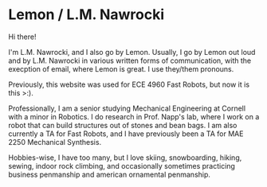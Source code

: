 # Lemon / L.M. Nawrocki
Hi there!

I'm L.M. Nawrocki, and I also go by Lemon. Usually, I go by Lemon out loud and by L.M. Nawrocki in various written forms of communication, with the execption of email, where Lemon is great. I use they/them pronouns.

Previously, this website was used for ECE 4960 Fast Robots, but now it is this >:).

Professionally, I am a senior studying Mechanical Engineering at Cornell with a minor in Robotics. I do research in Prof. Napp's lab, where I work on a robot that can build structures out of stones and bean bags. I am also currently a TA for Fast Robots, and I have previously been a TA for MAE 2250 Mechanical Synthesis.

Hobbies-wise, I have too many, but I love skiing, snowboarding, hiking, sewing, indoor rock climbing, and occasionally sometimes practicing business penmanship and american ornamental penmanship. 